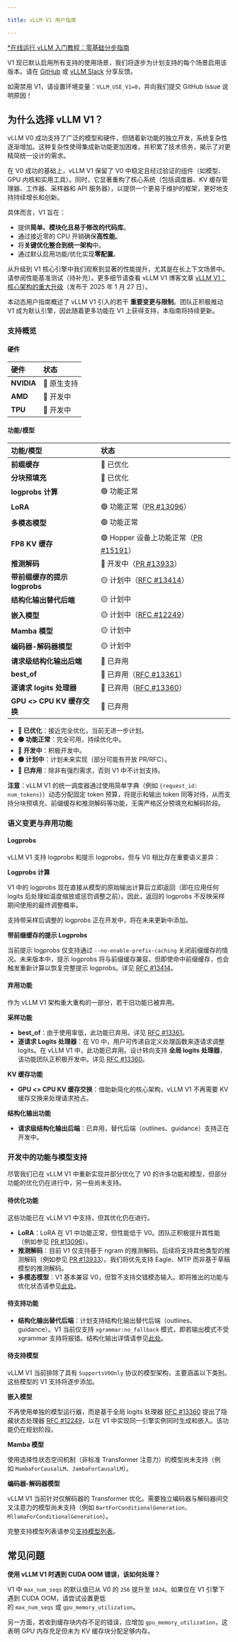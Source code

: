 ```yaml
---

title: vLLM V1 用户指南

---
```



[*在线运行 vLLM 入门教程：零基础分步指南](https://openbayes.com/console/public/tutorials/rXxb5fZFr29?utm_source=vLLM-CNdoc&utm_medium=vLLM-CNdoc-V1&utm_campaign=vLLM-CNdoc-V1-25ap)


V1 现已默认启用所有支持的使用场景，我们将逐步为计划支持的每个场景启用该版本。请在 [GitHub](https://github.com/vllm-project/vllm) 或 [vLLM Slack](https://inviter.co/vllm-slack) 分享反馈。


如需禁用 V1，请设置环境变量：`VLLM_USE_V1=0`，并向我们提交 GitHub Issue 说明原因！

## 

## 为什么选择 vLLM V1？

vLLM V0 成功支持了广泛的模型和硬件，但随着新功能的独立开发，系统复杂性逐渐增加。这种复杂性使得集成新功能更加困难，并积累了技术债务，揭示了对更精简统一设计的需求。


在 V0 成功的基础上，vLLM V1 保留了 V0 中稳定且经过验证的组件（如模型、GPU 内核和实用工具）。同时，它显著重构了核心系统（包括调度器、KV 缓存管理器、工作器、采样器和 API 服务器），以提供一个更易于维护的框架，更好地支持持续增长和创新。


具体而言，V1 旨在：

* 提供**简单、模块化且易于修改的代码库**。
* 通过接近零的 CPU 开销确保**高性能**。
* 将**关键优化整合到统一架构**中。
* 通过默认启用功能/优化实现**零配置**。


从升级到 V1 核心引擎中我们观察到显著的性能提升，尤其是在长上下文场景中。请参阅性能基准测试（待补充）。更多细节请查看 vLLM V1 博客文章 [vLLM V1：核心架构的重大升级](https://blog.vllm.ai/2025/01/27/v1-alpha-release.html)（发布于 2025 年 1 月 27 日）。


本动态用户指南概述了 vLLM V1 引入的若干 **重要变更与限制**。团队正积极推动 V1 成为默认引擎，因此随着更多功能在 V1 上获得支持，本指南将持续更新。

### 

### 支持概览

#### 硬件

|硬件|状态|
|:----|:----|
|**NVIDIA**|🚀 原生支持|
|**AMD**|🚧 开发中|
|**TPU**|🚧 开发中|


#### 功能/模型

|功能/模型|状态|
|:----|:----|
|**前缀缓存**|🚀 已优化|
|**分块预填充**|🚀 已优化|
|**logprobs 计算**|🟢 功能正常|
|**LoRA**|🟢 功能正常（[PR #13096](https://github.com/vllm-project/vllm/pull/13096)）|
|**多模态模型**|🟢 功能正常|
|**FP8 KV 缓存**|🟢 Hopper 设备上功能正常（[PR #15191](https://github.com/vllm-project/vllm/pull/15191)）|
|**推测解码**|🚧 开发中（[PR #13933](https://github.com/vllm-project/vllm/pull/13933)）|
|**带前缀缓存的提示 logprobs**|🟡 计划中（[RFC #13414](https://github.com/vllm-project/vllm/issues/13414)）|
|**结构化输出替代后端**|🟡 计划中|
|**嵌入模型**|🟡 计划中（[RFC #12249](https://github.com/vllm-project/vllm/issues/12249)）|
|**Mamba 模型**|🟡 计划中|
|**编码器-解码器模型**|🟡 计划中|
|**请求级结构化输出后端**|🔴 已弃用|
|**best_of**|🔴 已弃用（[RFC #13361](https://github.com/vllm-project/vllm/issues/13361)）|
|**逐请求 logits 处理器**|🔴 已弃用（[RFC #13360](https://github.com/vllm-project/vllm/pull/13360)）|
|**GPU <> CPU KV 缓存交换**|🔴 已弃用|


* **🚀 已优化**：接近完全优化，当前无进一步计划。
* **🟢 功能正常**：完全可用，持续优化中。
* **🚧 开发中**：积极开发中。
* **🟡 计划中**：计划未来实现（部分可能有开放 PR/RFC）。
* **🔴 已弃用**：除非有强烈需求，否则 V1 中不计划支持。


**注意**：vLLM V1 的统一调度器通过使用简单字典（例如 `{request_id: num_tokens}`）动态分配固定 token 预算，将提示和输出 token 同等对待，从而支持分块预填充、前缀缓存和推测解码等功能，无需严格区分预填充和解码阶段。

### 

### 语义变更与弃用功能

#### Logprobs

vLLM V1 支持 logprobs 和提示 logprobs，但与 V0 相比存在重要语义差异：


**Logprobs 计算**

V1 中的 logprobs 现在直接从模型的原始输出计算后立即返回（即在应用任何 logits 后处理如温度缩放或惩罚调整之前）。因此，返回的 logprobs 不反映采样期间使用的最终调整概率。


支持带采样后调整的 logprobs 正在开发中，将在未来更新中添加。


**带前缀缓存的提示 Logprobs**

当前提示 logprobs 仅支持通过 `--no-enable-prefix-caching` 关闭前缀缓存的情况。未来版本中，提示 logprobs 将与前缀缓存兼容，但即使命中前缀缓存，也会触发重新计算以恢复完整提示 logprobs。详见 [RFC #13414](https://github.com/vllm-project/vllm/issues/13414)。

#### 

#### 弃用功能

作为 vLLM V1 架构重大重构的一部分，若干旧功能已被弃用。


**采样功能**

* **best_of**：由于使用率低，此功能已弃用。详见 [RFC #13361](https://github.com/vllm-project/vllm/issues/13361)。
* **逐请求 Logits 处理器**：在 V0 中，用户可传递自定义处理函数来逐请求调整 logits。在 vLLM V1 中，此功能已弃用。设计转向支持 **全局 logits 处理器**，该功能团队正积极开发中。详见 [RFC #13360](https://github.com/vllm-project/vllm/pull/13360)。


**KV 缓存功能**

* **GPU <> CPU KV 缓存交换**：借助新简化的核心架构，vLLM V1 不再需要 KV 缓存交换来处理请求抢占。


**结构化输出功能**

* **请求级结构化输出后端**：已弃用，替代后端（outlines、guidance）支持正在开发中。

### 

### 开发中的功能与模型支持

尽管我们已在 vLLM V1 中重新实现并部分优化了 V0 的许多功能和模型，但部分功能的优化仍在进行中，另一些尚未支持。

#### 

#### 待优化功能

这些功能已在 vLLM V1 中支持，但其优化仍在进行。

* **LoRA**：LoRA 在 V1 中功能正常，但性能低于 V0。团队正积极提升其性能（例如参见 [PR #13096](https://github.com/vllm-project/vllm/pull/13096)）。
* **推测解码**：目前 V1 仅支持基于 ngram 的推测解码。后续将支持其他类型的推测解码（例如参见 [PR #13933](https://github.com/vllm-project/vllm/pull/13933)）。我们将优先支持 Eagle、MTP 而非基于草稿模型的推测解码。
* **多模态模型**：V1 基本兼容 V0，但暂不支持交错模态输入。即将推出的功能与优化状态请参见[此处](https://github.com/orgs/vllm-project/projects/8)。


#### 待支持功能

* **结构化输出替代后端**：计划支持结构化输出替代后端（outlines、guidance）。V1 当前仅支持 `xgrammar:no_fallback` 模式，即若输出模式不受 xgrammar 支持将报错。结构化输出详情请参见[此处](https://docs.vllm.ai/en/latest/features/structured_outputs.html)。

#### 

#### 待支持模型

vLLM V1 当前排除了具有 `SupportsV0Only` 协议的模型架构，主要涵盖以下类别。这些模型的 V1 支持将逐步添加。

**嵌入模型**

不再使用单独的模型运行器，而是基于全局 logits 处理器 [RFC #13360](https://github.com/vllm-project/vllm/pull/13360) 提出了隐藏状态处理器 [RFC #12249](https://github.com/vllm-project/vllm/issues/12249)，以在 V1 中实现同一引擎实例同时生成和嵌入。该功能仍在规划阶段。

**Mamba 模型**

使用选择性状态空间机制（非标准 Transformer 注意力）的模型尚未支持（例如 `MambaForCausalLM`、`JambaForCausalLM`）。

**编码器-解码器模型**

vLLM V1 当前针对仅解码器的 Transformer 优化。需要独立编码器与解码器间交叉注意力的模型尚未支持（例如 `BartForConditionalGeneration`、`MllamaForConditionalGeneration`）。

完整支持模型列表请参见[支持模型列表](https://docs.vllm.ai/en/latest/models/supported_models.html)。

## 

## 常见问题


**使用 vLLM V1 时遇到 CUDA OOM 错误，该如何处理？**


V1 中 `max_num_seqs` 的默认值已从 V0 的 `256` 提升至 `1024`。如果仅在 V1 引擎下遇到 CUDA OOM，请尝试设置更低的 `max_num_seqs` 或 `gpu_memory_utilization`。


另一方面，若收到缓存块内存不足的错误，应增加 `gpu_memory_utilization`，这表明 GPU 内存充足但未为 KV 缓存块分配足够内存。

